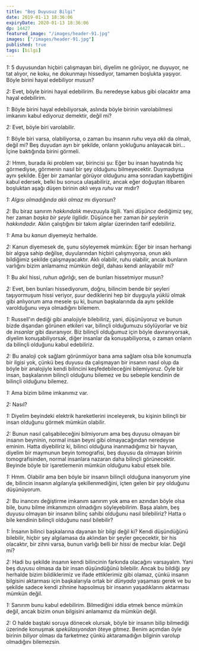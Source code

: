 ```yaml
---
title: "Beş Duyusuz Bilgi"
date: 2019-01-13 18:36:06
expiryDate: 2020-01-13 18:36:06
dp: 14427
featured_image: "/images/header-91.jpg"
images: ["/images/header-91.jpg"]
published: true
tags: [bilgi]
---
```




*1:* 5 duyusundan hiçbiri çalışmayan biri, diyelim ne görüyor, ne duyuyor, ne tat
alıyor, ne koku, ne dokunmayı hissediyor, tamamen boşlukta yaşıyor. Böyle birini
hayal edebiliyor musun?

*2:* Evet, böyle birini hayal edebilirim. Bu neredeyse kabus gibi olacaktır ama
hayal edebilirim.

*1:* Böyle birini hayal edebiliyorsak, aslında böyle birinin varolabilmesi imkanını
kabul ediyoruz demektir, değil mi?

*2:* Evet, böyle biri varolabilir.

*1:* Böyle biri varsa, olabiliyorsa, o zaman bu insanın *ruhu* veya *aklı* da olmalı,
değil mi? Beş duyudan ayrı bir şekilde, onların yokluğunu anlayacak biri...
İçine baktığında birini görmeli.

*2:* Hmm, burada iki problem var, birincisi şu: Eğer bu insan hayatında hiç
görmediyse, görmenin nasıl bir şey olduğunu bilmeyecektir. Duymadıysa aynı
şekilde. Eğer bir zamanlar görüyor olduğunu ama sonradan kaybettiğini kabul
edersek, belki bu sonuca ulaşabiliriz, ancak eğer doğuştan itibaren boşluktan
aşağı düşen birinin *aklı* veya *ruhu* var mıdır?

*1:* *Algısı olmadığında aklı olmaz* mı diyorsun?

*2:* Bu biraz sanırım *hakkındalık* mevzuuyla ilgili. Yani *düşünce* dediğimiz şey,
her zaman *başka bir şeyle* ilgilidir. Düşünce her zaman *bir şeylerin
hakkındadır.* Aklın çalıştığını bir takım algılar üzerinden tarif edebiliriz.

*1:* Ama bu *kanun* diyemeyiz herhalde.

*2:* Kanun diyemesek de, şunu söyleyemek mümkün: Eğer bir insan herhangi bir algıya
sahip değilse, duyularından hiçbiri çalışmıyorsa, onun aklı bildiğimiz şekilde
çalışmayacaktır. Aklı olabilir, ruhu olabilir, ancak bunların varlığını bizim
anlamamız mümkün değil, dahası kendi anlayabilir mi?

*1:* Bu akıl hissi, *ruhun ağırlığı*, sen de bunları hissetmiyor musun?

*2:* Evet, ben bunları hissediyorum, doğru, bilincim bende bir şeyleri
taşıyormuşum hissi veriyor, *şuur* dediklerini hep bir duyguyla *yüklü* olmak
gibi anlıyorum ama mesele şu ki, bunun başkalarında da aynı şekilde varolduğunu
veya olmadığını bilemem.

*1:* Russell'ın dediği gibi analojiyle bilebiliriz, yani, düşünüyoruz ve bunun
bizde dışarıdan görünen etkileri var, bilinçli olduğumuzu söylüyorlar ve biz de
*insanlar* gibi davranıyor. Biz bilinçli olduğumuz için böyle davranıyorsak,
diyelim konuşabiliyorsak, diğer insanlar da konuşabiliyorsa, o zaman onların da
bilinçli olduğunu kabul edebiliriz. 

*2:* Bu analoji çok sağlam görünmüyor bana ama sağlam olsa bile konumuzla bir
ilgisi yok, çünkü beş duyusu da çalışmayan bir insanın nasıl olup da böyle bir
analojiyle kendi bilincini keşfedebileceğini bilemiyoruz. Öyle bir insan,
başkalarının bilinçli olduğunu bilemez ve bu sebeple kendinin de bilinçli
olduğunu bilemez.

*1:* Ama bizim bilme imkanımız var. 

*2:* Nasıl?

*1:* Diyelim beyindeki elektrik hareketlerini inceleyerek, bu kişinin bilinçli
bir insan olduğunu görmek mümkün olabilir.

*2:* Bunun nasıl çalışabileceğini bilmiyorum ama beş duyusu olmayan bir insanın
beyninin, normal insan beyni gibi olmayacağından neredeyse eminim. Hatta
diyebiliriz ki, bilinci olduğuna inanmadığımız bir hayvan, diyelim bir maymunun
beyin tomografisi, beş duyusu da olmayan birinin tomografisinden, normal
insanlara nazaran daha bilinçli görünecektir. Beyinde böyle bir işaretlemenin
mümkün olduğunu kabul etsek bile.

*1:* Hmm. Olabilir ama ben böyle bir insanın bilinçli olduğuna inanıyorum yine
de, bilincin insanın algılarıyla şekillenmediğini, içten gelen bir *şey*
olduğunu düşünüyorum.

*2:* Bu inancını değiştirme imkanım sanırım yok ama en azından böyle olsa bile,
bunu bilme imkanımızın olmadığını söyleyebilirim. Başa alalım, beş duyusu
olmayan bir insanın bilinç sahibi olduğunu nasıl bilebiliriz? Hatta o bile
kendinin bilinçli olduğunu nasıl bilebilir?

*1:* İnsanın bilinci başkalarına dayanan bir bilgi değil ki? Kendi düşündüğünü
bilebilir, hiçbir şey algılamasa da aklından bir şeyler geçecektir, bir his
olacaktır, bir zihni varsa, bunun varlığı belli bir *hissi* de mecbur kılar.
Değil mi?

*2:* Hadi bu şekilde insanın kendi bilincinin farkında olacağını varsayalım.
Yani beş duyusu olmasa da bir insan düşündüğünü bilebilir. Ancak bu bildiği
*şey* herhalde bizim bildiklerimiz ve ifade ettiklerimiz gibi olamaz, çünkü
insanın bilgisini aktarması için başkalarıyla ortak bir *dünyada* yaşaması gerek
ve bu şekilde sadece kendi zihnine hapsolmuş bir insanın yaşadıklarını aktarması
mümkün değil.

*1:* Sanırım bunu kabul edebilirim. Bilmediğini iddia etmek bence mümkün değil,
ancak bizim onun bilgisini anlamamız da mümkün değil. 

*2:* O halde baştaki soruya dönecek olursak, böyle bir insanın bilip bilmediği
üzerinde konuşmak *spekülasyondan* öteye gitmez. Benim açımdan öyle birinin
*biliyor* olması da farketmez çünkü aktaramadığın bilginin varolup olmadığını
bilemezsin.


